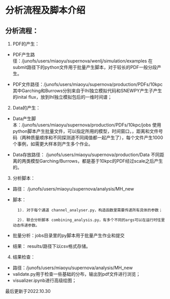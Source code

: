 # 分析流程及脚本介绍

## 分析流程：
1. PDF的产生：
- PDF产生路径：/junofs/users/miaoyu/supernova/wenlj/simulation/examples
在submit路径下的python文件用于批量产生脚本，对于较长的PDF一般分段产生。

- PDF文件路径：/junofs/users/miaoyu/supernova/production/PDFs/10kpc
其中Garching和Burrows分别来自于lhl独立模拟代码和SNEWPY产生子产生的inital flux，放到lhl独立模拟包后的一维时间谱；

2. Data的产生：
- Data产生脚本：/junofs/users/miaoyu/supernova/production/PDFs/10kpc/jobs
使用python脚本产生批量文件，可以指定所用的模型，时间窗口，，距离和文件号码（两种质量顺序和不同探测道不同阈值都一起产生了），每个文件产生1000个事例，如需更大样本则产生多个作业。

- Data存放路径：
/junofs/users/miaoyu/supernova/production/Data
不同距离的两类模型Garching/Burrows，都是基于10kpc的PDF经过scale之后产生的。

3. 分析脚本：

- 路径： /junofs/users/miaoyu/supernova/analysis/MH_new

- 脚本：

        1). 对于每个通道 channel_analyser.py，构造函数里需要传递所有具体的参数；

        2). 联合分析脚本 combining_analysis.py，有多个不同的args可以在运行时往里动态传递参数。
- 批量分析：jobs目录里的py脚本用于批量产生作业和提交

- 结果： results/路径下以csv格式存储。


4. 结果检查：
- 路径：/junofs/users/miaoyu/supernova/analysis/MH_new
- validate.py用于检查一些基础的分布，输出到pdf文件进行浏览；
- visualizer.ipynb进行高级绘图；

最后更新于2022.10.30